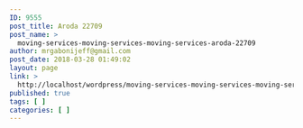 ```yaml
---
ID: 9555
post_title: Aroda 22709
post_name: >
  moving-services-moving-services-moving-services-aroda-22709
author: mrgabonijeff@gmail.com
post_date: 2018-03-28 01:49:02
layout: page
link: >
  http://localhost/wordpress/moving-services-moving-services-moving-services-aroda-22709/
published: true
tags: [ ]
categories: [ ]
---
```

